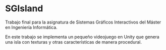 # SGIsland
Trabajo final para la asignatura de Sistemas Gráficos Interactivos del Máster en Ingeniería Informática.

En este trabajo se implementa un pequeño videojuego en Unity que genera una isla con texturas y otras características de manera procedural.
